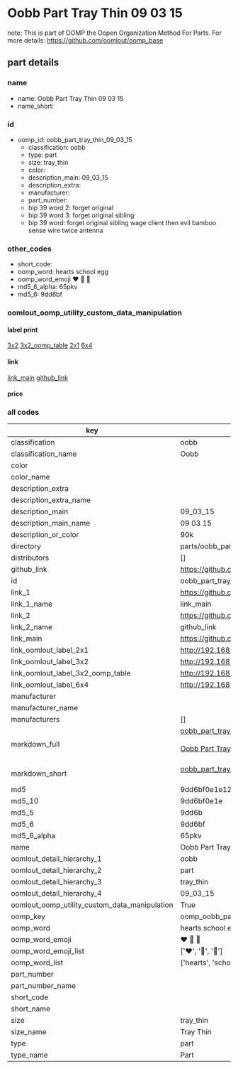 # Oobb Part Tray Thin 09 03 15  

note: This is part of OOMP the Oopen Organization Method For Parts. For more details: https://github.com/oomlout/oomp_base

##  part details





### name
* name: Oobb Part Tray Thin 09 03 15
* name_short: 
### id
* oomp_id: oobb_part_tray_thin_09_03_15
  * classification: oobb
  * type: part
  * size: tray_thin
  * color: 
  * description_main: 09_03_15
  * description_extra: 
  * manufacturer: 
  * part_number: 
  * bip 39 word 2: forget original
  * bip 39 word 3: forget original sibling
  * bip 39 word: forget original sibling wage client then evil bamboo sense wire twice antenna

### other_codes
* short_code: 
* oomp_word: hearts school egg
* oomp_word_emoji :hearts: :school: :egg:
* md5_6_alpha: 65pkv
* md5_6: 9dd6bf






### oomlout_oomp_utility_custom_data_manipulation
#### label print
[3x2](http://192.168.1.245:1112/?label=oomp%2065pkv)
[3x2_oomp_table](http://192.168.1.107:1112/?label=oomp%2065pkv)
[2x1](http://192.168.1.242:1112/?label=oomp%2065pkv)
[6x4](http://192.168.1.55:1112/?label=oomp%2065pkv)    

#### link

[link_main](https://github.com/oomlout/oomlout_oomp_current_version_messy/tree/main/parts/oobb_part_tray_thin_09_03_15) [github_link](https://github.com/oomlout/oomlout_oomp_part_src/tree/main/parts/oobb_part_tray_thin_09_03_15)                             

#### price







### all codes 
| key | value |  
| --- | --- |  
| classification | oobb |  
| classification_name | Oobb |  
| color |  |  
| color_name |  |  
| description_extra |  |  
| description_extra_name |  |  
| description_main | 09_03_15 |  
| description_main_name | 09 03 15 |  
| description_or_color | 90k |  
| directory | parts/oobb_part_tray_thin_09_03_15 |  
| distributors | [] |  
| github_link | https://github.com/oomlout/oomlout_oomp_part_src/tree/main/parts/oobb_part_tray_thin_09_03_15 |  
| id | oobb_part_tray_thin_09_03_15 |  
| link_1 | https://github.com/oomlout/oomlout_oomp_current_version_messy/tree/main/parts/oobb_part_tray_thin_09_03_15 |  
| link_1_name | link_main |  
| link_2 | https://github.com/oomlout/oomlout_oomp_part_src/tree/main/parts/oobb_part_tray_thin_09_03_15 |  
| link_2_name | github_link |  
| link_main | https://github.com/oomlout/oomlout_oomp_current_version_messy/tree/main/parts/oobb_part_tray_thin_09_03_15 |  
| link_oomlout_label_2x1 | http://192.168.1.242:1112/?label=oomp%2065pkv |  
| link_oomlout_label_3x2 | http://192.168.1.245:1112/?label=oomp%2065pkv |  
| link_oomlout_label_3x2_oomp_table | http://192.168.1.107:1112/?label=oomp%2065pkv |  
| link_oomlout_label_6x4 | http://192.168.1.55:1112/?label=oomp%2065pkv |  
| manufacturer |  |  
| manufacturer_name |  |  
| manufacturers | [] |  
| markdown_full | [oobb_part_tray_thin_09_03_15](https://github.com/oomlout/oomlout_oomp_current_version_messy/tree/main/parts/oobb_part_tray_thin_09_03_15)<br>[](https://github.com/oomlout/oomlout_oomp_current_version_messy/tree/main/parts/oobb_part_tray_thin_09_03_15)<br>[Oobb Part Tray Thin 09 03 15](https://github.com/oomlout/oomlout_oomp_current_version_messy/tree/main/parts/oobb_part_tray_thin_09_03_15)<br><br> |  
| markdown_short | [oobb_part_tray_thin_09_03_15](https://github.com/oomlout/oomlout_oomp_current_version_messy/tree/main/parts/oobb_part_tray_thin_09_03_15)<br><br> |  
| md5 | 9dd6bf0e1e1209bf80956f638f672ada |  
| md5_10 | 9dd6bf0e1e |  
| md5_5 | 9dd6b |  
| md5_6 | 9dd6bf |  
| md5_6_alpha | 65pkv |  
| name | Oobb Part Tray Thin 09 03 15 |  
| oomlout_detail_hierarchy_1 | oobb |  
| oomlout_detail_hierarchy_2 | part |  
| oomlout_detail_hierarchy_3 | tray_thin |  
| oomlout_detail_hierarchy_4 | 09_03_15 |  
| oomlout_oomp_utility_custom_data_manipulation | True |  
| oomp_key | oomp_oobb_part_tray_thin_09_03_15 |  
| oomp_word | hearts school egg |  
| oomp_word_emoji | :hearts: :school: :egg: |  
| oomp_word_emoji_list | [':hearts:', ':school:', ':egg:'] |  
| oomp_word_list | ['hearts', 'school', 'egg'] |  
| part_number |  |  
| part_number_name |  |  
| short_code |  |  
| short_name |  |  
| size | tray_thin |  
| size_name | Tray Thin |  
| type | part |  
| type_name | Part |  
